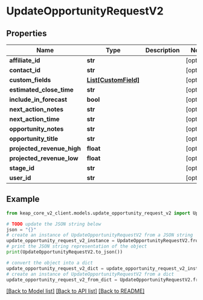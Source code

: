 # UpdateOpportunityRequestV2


## Properties

Name | Type | Description | Notes
------------ | ------------- | ------------- | -------------
**affiliate_id** | **str** |  | [optional] 
**contact_id** | **str** |  | [optional] 
**custom_fields** | [**List[CustomField]**](CustomField.md) |  | [optional] 
**estimated_close_time** | **str** |  | [optional] 
**include_in_forecast** | **bool** |  | [optional] 
**next_action_notes** | **str** |  | [optional] 
**next_action_time** | **str** |  | [optional] 
**opportunity_notes** | **str** |  | [optional] 
**opportunity_title** | **str** |  | [optional] 
**projected_revenue_high** | **float** |  | [optional] 
**projected_revenue_low** | **float** |  | [optional] 
**stage_id** | **str** |  | [optional] 
**user_id** | **str** |  | [optional] 

## Example

```python
from keap_core_v2_client.models.update_opportunity_request_v2 import UpdateOpportunityRequestV2

# TODO update the JSON string below
json = "{}"
# create an instance of UpdateOpportunityRequestV2 from a JSON string
update_opportunity_request_v2_instance = UpdateOpportunityRequestV2.from_json(json)
# print the JSON string representation of the object
print(UpdateOpportunityRequestV2.to_json())

# convert the object into a dict
update_opportunity_request_v2_dict = update_opportunity_request_v2_instance.to_dict()
# create an instance of UpdateOpportunityRequestV2 from a dict
update_opportunity_request_v2_from_dict = UpdateOpportunityRequestV2.from_dict(update_opportunity_request_v2_dict)
```
[[Back to Model list]](../README.md#documentation-for-models) [[Back to API list]](../README.md#documentation-for-api-endpoints) [[Back to README]](../README.md)


